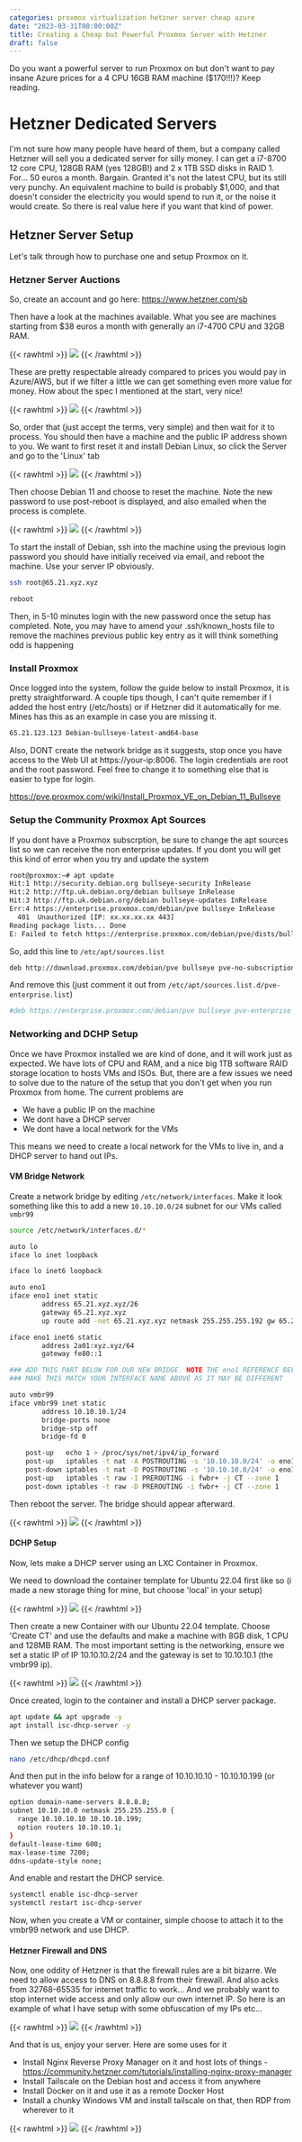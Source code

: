 ```yaml
---
categories: proxmox virtualization hetzner server cheap azure
date: "2023-03-31T08:00:00Z"
title: Creating a Cheap but Powerful Proxmox Server with Hetzner
draft: false
---
```


Do you want a powerful server to run Proxmox on but don't want to pay insane Azure prices for a 4 CPU 16GB RAM machine ($170!!!)? Keep reading. 

# Hetzner Dedicated Servers

I'm not sure how many people have heard of them, but a company called Hetzner will sell you a dedicated server for silly money. I can get a i7-8700 12 core CPU, 128GB RAM (yes 128GB!) and 2 x 1TB SSD disks in RAID 1. For... 50 euros a month. Bargain. Granted it's not the latest CPU, but its still very punchy. An equivalent machine to build is probably $1,000, and that doesn't consider the electricity you would spend to run it, or the noise it would create. So there is real value here if you want that kind of power. 

## Hetzner Server Setup 

Let's talk through how to purchase one and setup Proxmox on it.

### Hetzner Server Auctions

So, create an account and go here: https://www.hetzner.com/sb 

Then have a look at the machines available. What you see are machines starting from $38 euros a month with generally an i7-4700 CPU and 32GB RAM.

{{< rawhtml >}}
<a data-fancybox="gallery" href="/assets/images/2023/Creating-a-Proxmox-Server-With-Hetzner/cheap-server.png"><img src="/assets/images/2023/Creating-a-Proxmox-Server-With-Hetzner/cheap-server.png"></a>
{{< /rawhtml >}}

These are pretty respectable already compared to prices you would pay in Azure/AWS, but if we filter a little we can get something even more value for money. How about the spec I mentioned at the start, very nice!

{{< rawhtml >}}
<a data-fancybox="gallery" href="/assets/images/2023/Creating-a-Proxmox-Server-With-Hetzner/cheap-server-128gb-ram.png"><img src="/assets/images/2023/Creating-a-Proxmox-Server-With-Hetzner/cheap-server-128gb-ram.png"></a>
{{< /rawhtml >}}

So, order that (just accept the terms, very simple) and then wait for it to process. You should then have a machine and the public IP address shown to you. We want to first reset it and install Debian Linux, so click the Server and go to the 'Linux' tab

{{< rawhtml >}}
<a data-fancybox="gallery" href="/assets/images/2023/Creating-a-Proxmox-Server-With-Hetzner/ordered-server.png"><img src="/assets/images/2023/Creating-a-Proxmox-Server-With-Hetzner/ordered-server.png"></a>
{{< /rawhtml >}}

Then choose Debian 11 and choose to reset the machine. Note the new password to use post-reboot is displayed, and also emailed when the process is complete.

{{< rawhtml >}}
<a data-fancybox="gallery" href="/assets/images/2023/Creating-a-Proxmox-Server-With-Hetzner/reset-server.png"><img src="/assets/images/2023/Creating-a-Proxmox-Server-With-Hetzner/reset-server.png"></a>
{{< /rawhtml >}}

To start the install of Debian, ssh into the machine using the previous login password you should have initially received via email, and reboot the machine. Use your server IP obviously.

```bash
ssh root@65.21.xyz.xyz

reboot
```

Then, in 5-10 minutes login with the new password once the setup has completed. Note, you may have to amend your .ssh/known_hosts file to remove the machines previous public key entry as it will think something odd is happening

### Install Proxmox

Once logged into the system, follow the guide below to install Proxmox, it is pretty straightforward. A couple tips though, I can't quite remember if I added the host entry (/etc/hosts) or if Hetzner did it automatically for me. Mines has this as an example in case you are missing it.

```bash
65.21.123.123 Debian-bullseye-latest-amd64-base
```

Also, DONT create the network bridge as it suggests, stop once you have access to the Web UI at https://your-ip:8006. The login credentials are root and the root password. Feel free to change it to something else that is easier to type for login.

https://pve.proxmox.com/wiki/Install_Proxmox_VE_on_Debian_11_Bullseye


### Setup the Community Proxmox Apt Sources

If you dont have a Proxmox subscrption, be sure to change the apt sources list so we can receive the non enterprise updates. If you dont you will get this kind of error when you try and update the system

```bash
root@proxmox:~# apt update
Hit:1 http://security.debian.org bullseye-security InRelease
Hit:2 http://ftp.uk.debian.org/debian bullseye InRelease       
Hit:3 http://ftp.uk.debian.org/debian bullseye-updates InRelease
Err:4 https://enterprise.proxmox.com/debian/pve bullseye InRelease
  401  Unauthorized [IP: xx.xx.xx.xx 443]
Reading package lists... Done
E: Failed to fetch https://enterprise.proxmox.com/debian/pve/dists/bullseye/InRelease  401  Unauthorized [IP: 51.91.38.34 443]
```

So, add this line to ```/etc/apt/sources.list```

```bash
deb http://download.proxmox.com/debian/pve bullseye pve-no-subscription
```

And remove this (just comment it out from ```/etc/apt/sources.list.d/pve-enterprise.list```)

```bash
#deb https://enterprise.proxmox.com/debian/pve bullseye pve-enterprise
```

### Networking and DCHP Setup

Once we have Proxmox installed we are kind of done, and it will work just as expected. We have lots of CPU and RAM, and a nice big 1TB software RAID storage location to hosts VMs and ISOs. But, there are a few issues we need to solve due to the nature of the setup that you don't get when you run Proxmox from home. The current problems are
 - We have a public IP on the machine
 - We dont have a DHCP server
 - We dont have a local network for the VMs

This means we need to create a local network for the VMs to live in, and a DHCP server to hand out IPs.

#### VM Bridge Network

Create a network bridge by editing ```/etc/network/interfaces```. Make it look something like this to add a new ```10.10.10.0/24``` subnet for our VMs called ```vmbr99```

```bash
source /etc/network/interfaces.d/*

auto lo
iface lo inet loopback

iface lo inet6 loopback

auto eno1
iface eno1 inet static
        address 65.21.xyz.xyz/26
        gateway 65.21.xyz.xyz
        up route add -net 65.21.xyz.xyz netmask 255.255.255.192 gw 65.21.xyz.xyz dev eno1

iface eno1 inet6 static
        address 2a01:xyz.xyz/64
        gateway fe80::1

### ADD THIS PART BELOW FOR OUR NEW BRIDGE. NOTE THE eno1 REFERENCE BELOW
### MAKE THIS MATCH YOUR INTERFACE NAME ABOVE AS IT MAY BE DIFFERENT

auto vmbr99
iface vmbr99 inet static
        address 10.10.10.1/24
        bridge-ports none
        bridge-stp off
        bridge-fd 0

    post-up   echo 1 > /proc/sys/net/ipv4/ip_forward
    post-up   iptables -t nat -A POSTROUTING -s '10.10.10.0/24' -o eno1 -j MASQUERADE
    post-down iptables -t nat -D POSTROUTING -s '10.10.10.0/24' -o eno1 -j MASQUERADE
    post-up   iptables -t raw -I PREROUTING -i fwbr+ -j CT --zone 1  
    post-down iptables -t raw -D PREROUTING -i fwbr+ -j CT --zone 1
```

Then reboot the server. The bridge should appear afterward.

{{< rawhtml >}}
<a data-fancybox="gallery" href="/assets/images/2023/Creating-a-Proxmox-Server-With-Hetzner/vmbr99.png"><img src="/assets/images/2023/Creating-a-Proxmox-Server-With-Hetzner/vmbr99.png"></a>
{{< /rawhtml >}}

#### DCHP Setup

Now, lets make a DHCP server using an LXC Container in Proxmox. 

We need to download the container template for Ubuntu 22.04 first like so (i made a new storage thing for mine, but choose 'local' in your setup)

{{< rawhtml >}}
<a data-fancybox="gallery" href="/assets/images/2023/Creating-a-Proxmox-Server-With-Hetzner/download-ubuntu-template.png"><img src="/assets/images/2023/Creating-a-Proxmox-Server-With-Hetzner/download-ubuntu-template.png"></a>
{{< /rawhtml >}}

Then create a new Container with our Ubuntu 22.04 template. Choose 'Create CT' and use the defaults and make a machine with 8GB disk, 1 CPU and 128MB RAM. The most important setting is the networking, ensure we set a static IP of IP 10.10.10.2/24 and the gateway is set to 10.10.10.1 (the vmbr99 ip).

{{< rawhtml >}}
<a data-fancybox="gallery" href="/assets/images/2023/Creating-a-Proxmox-Server-With-Hetzner/dhcp-ip.png"><img src="/assets/images/2023/Creating-a-Proxmox-Server-With-Hetzner/dhcp-ip.png"></a>
{{< /rawhtml >}}

Once created, login to the container and install a DHCP server package. 

```bash
apt update && apt upgrade -y
apt install isc-dhcp-server -y
```

Then we setup the DHCP config

```bash
nano /etc/dhcp/dhcpd.conf
```

And then put in the info below for a range of 10.10.10.10 - 10.10.10.199 (or whatever you want)

```bash
option domain-name-servers 8.8.8.8;
subnet 10.10.10.0 netmask 255.255.255.0 {
  range 10.10.10.10 10.10.10.199;
  option routers 10.10.10.1;
}
default-lease-time 600;
max-lease-time 7200;
ddns-update-style none;
```

And enable and restart the DHCP service.

```bash
systemctl enable isc-dhcp-server
systemctl restart isc-dhcp-server
```

Now, when you create a VM or container, simple choose to attach it to the vmbr99 network and use DHCP.

#### Hetzner Firewall and DNS

Now, one oddity of Hetzner is that the firewall rules are a bit bizarre. We need to allow access to DNS on 8.8.8.8 from their firewall. And also acks from 32768-65535 for internet traffic to work... And we probably want to stop internet wide access and only allow our own internet IP. So here is an example of what I have setup with some obfuscation of my IPs etc...  

{{< rawhtml >}}
<a data-fancybox="gallery" href="/assets/images/2023/Creating-a-Proxmox-Server-With-Hetzner/firewall.png"><img src="/assets/images/2023/Creating-a-Proxmox-Server-With-Hetzner/firewall.png"></a>
{{< /rawhtml >}}

And that is us, enjoy your server. Here are some uses for it

 - Install Nginx Reverse Proxy Manager on it and host lots of things - https://community.hetzner.com/tutorials/installing-nginx-proxy-manager
 - Install Tailscale on the Debian host and access it from anywhere
 - Install Docker on it and use it as a remote Docker Host
 - Install a chunky Windows VM and install tailscale on that, then RDP from wherever to it

{{< rawhtml >}}
<a data-fancybox="gallery" href="/assets/images/2023/Creating-a-Proxmox-Server-With-Hetzner/summary.png"><img src="/assets/images/2023/Creating-a-Proxmox-Server-With-Hetzner/summary.png"></a>
{{< /rawhtml >}}
